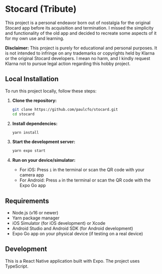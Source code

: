 # Stocard (Tribute)

This project is a personal endeavor born out of nostalgia for the original Stocard app before its acquisition and termination. I missed the simplicity and functionality of the old app and decided to recreate some aspects of it for my own use and learning.

**Disclaimer:** This project is purely for educational and personal purposes. It is not intended to infringe on any trademarks or copyrights held by Klarna or the original Stocard developers. I mean no harm, and I kindly request Klarna not to pursue legal action regarding this hobby project.

## Local Installation

To run this project locally, follow these steps:

1. **Clone the repository:**

   ```bash
   git clone https://github.com/paulcfo/stocard.git
   cd stocard
   ```

2. **Install dependencies:**

   ```bash
   yarn install
   ```

3. **Start the development server:**

   ```bash
   yarn expo start
   ```

4. **Run on your device/simulator:**
   - For iOS: Press `i` in the terminal or scan the QR code with your camera app
   - For Android: Press `a` in the terminal or scan the QR code with the Expo Go app

## Requirements

- Node.js (v16 or newer)
- Yarn package manager
- iOS Simulator (for iOS development) or Xcode
- Android Studio and Android SDK (for Android development)
- Expo Go app on your physical device (if testing on a real device)

## Development

This is a React Native application built with Expo. The project uses TypeScript.
